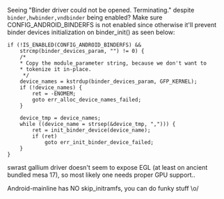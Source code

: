 Seeing "Binder driver could not be opened.  Terminating." despite `binder,hwbinder,vndbinder` being enabled? Make sure CONFIG_ANDROID_BINDERFS is not enabled since otherwise it'll prevent binder devices initialization on binder_init() as seen below:
```
if (!IS_ENABLED(CONFIG_ANDROID_BINDERFS) &&
    strcmp(binder_devices_param, "") != 0) {
	/*
	* Copy the module_parameter string, because we don't want to
	* tokenize it in-place.
	 */
	device_names = kstrdup(binder_devices_param, GFP_KERNEL);
	if (!device_names) {
		ret = -ENOMEM;
		goto err_alloc_device_names_failed;
	}

	device_tmp = device_names;
	while ((device_name = strsep(&device_tmp, ","))) {
		ret = init_binder_device(device_name);
		if (ret)
			goto err_init_binder_device_failed;
	}
}
  ```


swrast gallium driver doesn't seem to expose EGL (at least on ancient bundled mesa 17), so most likely one needs proper GPU support..

Android-mainline has NO skip_initramfs, you can do funky stuff \o/
